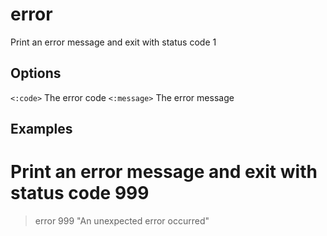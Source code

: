 
# error

Print an error message and exit with status code 1

## Options

`<:code>`   The error code
`<:message>`   The error message

## Examples

# Print an error message and exit with status code 999
> error 999 "An unexpected error occurred"


